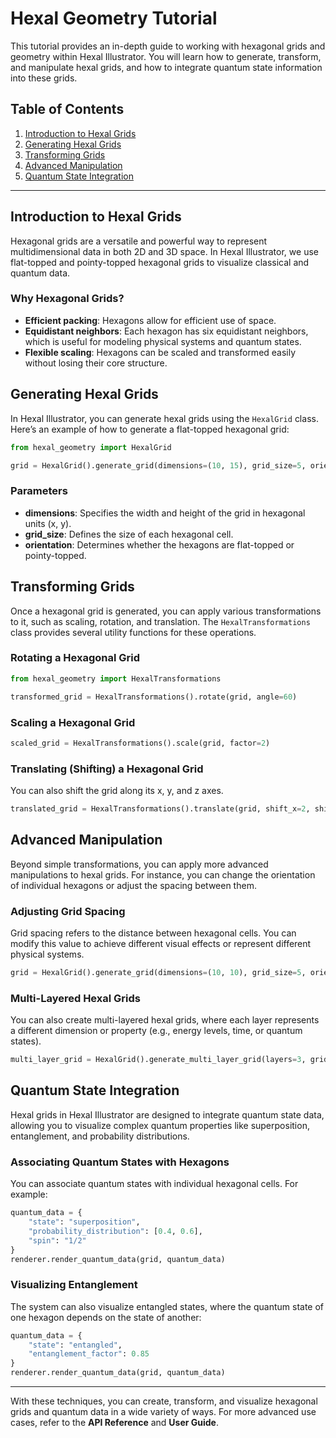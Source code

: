 
# Hexal Geometry Tutorial

This tutorial provides an in-depth guide to working with hexagonal grids and geometry within Hexal Illustrator. You will learn how to generate, transform, and manipulate hexal grids, and how to integrate quantum state information into these grids.

## Table of Contents

1. [Introduction to Hexal Grids](#introduction-to-hexal-grids)
2. [Generating Hexal Grids](#generating-hexal-grids)
3. [Transforming Grids](#transforming-grids)
4. [Advanced Manipulation](#advanced-manipulation)
5. [Quantum State Integration](#quantum-state-integration)

---

## Introduction to Hexal Grids

Hexagonal grids are a versatile and powerful way to represent multidimensional data in both 2D and 3D space. In Hexal Illustrator, we use flat-topped and pointy-topped hexagonal grids to visualize classical and quantum data.

### Why Hexagonal Grids?

- **Efficient packing**: Hexagons allow for efficient use of space.
- **Equidistant neighbors**: Each hexagon has six equidistant neighbors, which is useful for modeling physical systems and quantum states.
- **Flexible scaling**: Hexagons can be scaled and transformed easily without losing their core structure.

## Generating Hexal Grids

In Hexal Illustrator, you can generate hexal grids using the `HexalGrid` class. Here’s an example of how to generate a flat-topped hexagonal grid:

```python
from hexal_geometry import HexalGrid

grid = HexalGrid().generate_grid(dimensions=(10, 15), grid_size=5, orientation="flat-topped")
```

### Parameters

- **dimensions**: Specifies the width and height of the grid in hexagonal units (x, y).
- **grid_size**: Defines the size of each hexagonal cell.
- **orientation**: Determines whether the hexagons are flat-topped or pointy-topped.

## Transforming Grids

Once a hexagonal grid is generated, you can apply various transformations to it, such as scaling, rotation, and translation. The `HexalTransformations` class provides several utility functions for these operations.

### Rotating a Hexagonal Grid

```python
from hexal_geometry import HexalTransformations

transformed_grid = HexalTransformations().rotate(grid, angle=60)
```

### Scaling a Hexagonal Grid

```python
scaled_grid = HexalTransformations().scale(grid, factor=2)
```

### Translating (Shifting) a Hexagonal Grid

You can also shift the grid along its x, y, and z axes.

```python
translated_grid = HexalTransformations().translate(grid, shift_x=2, shift_y=3)
```

## Advanced Manipulation

Beyond simple transformations, you can apply more advanced manipulations to hexal grids. For instance, you can change the orientation of individual hexagons or adjust the spacing between them.

### Adjusting Grid Spacing

Grid spacing refers to the distance between hexagonal cells. You can modify this value to achieve different visual effects or represent different physical systems.

```python
grid = HexalGrid().generate_grid(dimensions=(10, 10), grid_size=5, orientation="flat-topped", grid_spacing=3.0)
```

### Multi-Layered Hexal Grids

You can also create multi-layered hexal grids, where each layer represents a different dimension or property (e.g., energy levels, time, or quantum states).

```python
multi_layer_grid = HexalGrid().generate_multi_layer_grid(layers=3, grid_size=4, orientation="pointy-topped")
```

## Quantum State Integration

Hexal grids in Hexal Illustrator are designed to integrate quantum state data, allowing you to visualize complex quantum properties like superposition, entanglement, and probability distributions.

### Associating Quantum States with Hexagons

You can associate quantum states with individual hexagonal cells. For example:

```python
quantum_data = {
    "state": "superposition",
    "probability_distribution": [0.4, 0.6],
    "spin": "1/2"
}
renderer.render_quantum_data(grid, quantum_data)
```

### Visualizing Entanglement

The system can also visualize entangled states, where the quantum state of one hexagon depends on the state of another:

```python
quantum_data = {
    "state": "entangled",
    "entanglement_factor": 0.85
}
renderer.render_quantum_data(grid, quantum_data)
```

---

With these techniques, you can create, transform, and visualize hexagonal grids and quantum data in a wide variety of ways. For more advanced use cases, refer to the **API Reference** and **User Guide**.
